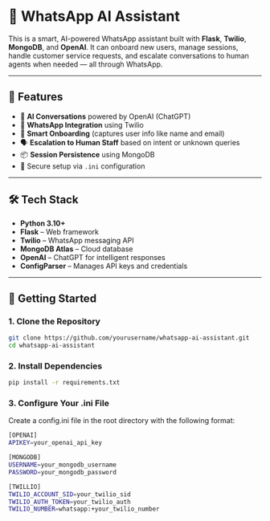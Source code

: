 # 🤖 WhatsApp AI Assistant

This is a smart, AI-powered WhatsApp assistant built with **Flask**, **Twilio**, **MongoDB**, and **OpenAI**. It can onboard new users, manage sessions, handle customer service requests, and escalate conversations to human agents when needed — all through WhatsApp.

---

## 🧠 Features

- 💬 **AI Conversations** powered by OpenAI (ChatGPT)
- 📱 **WhatsApp Integration** using Twilio
- 🧾 **Smart Onboarding** (captures user info like name and email)
- 🗣️ **Escalation to Human Staff** based on intent or unknown queries
- 📦 **Session Persistence** using MongoDB
- 🔐 Secure setup via `.ini` configuration

---

## 🛠️ Tech Stack

- **Python 3.10+**
- **Flask** – Web framework
- **Twilio** – WhatsApp messaging API
- **MongoDB Atlas** – Cloud database
- **OpenAI** – ChatGPT for intelligent responses
- **ConfigParser** – Manages API keys and credentials

---

## 🚀 Getting Started

### 1. Clone the Repository

```bash
git clone https://github.com/yourusername/whatsapp-ai-assistant.git
cd whatsapp-ai-assistant
```
### 2. Install Dependencies

```bash
pip install -r requirements.txt
```
### 3. Configure Your .ini File
Create a config.ini file in the root directory with the following format:

```bash
[OPENAI]
APIKEY=your_openai_api_key

[MONGODB]
USERNAME=your_mongodb_username
PASSWORD=your_mongodb_password

[TWILLIO]
TWILIO_ACCOUNT_SID=your_twilio_sid
TWILIO_AUTH_TOKEN=your_twilio_auth
TWILIO_NUMBER=whatsapp:+your_twilio_number
```
